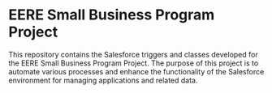 # EERE Small Business Program Project

This repository contains the Salesforce triggers and classes developed for the EERE Small Business Program Project. The purpose of this project is to automate various processes and enhance the functionality of the Salesforce environment for managing applications and related data.